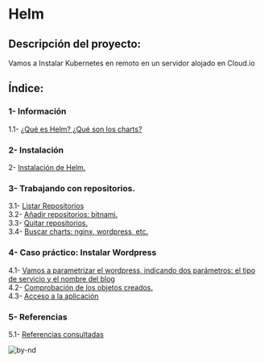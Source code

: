 # Helm

## Descripción del proyecto:
Vamos a Instalar Kubernetes en remoto en un servidor alojado en Cloud.io

## Índice:
### 1- Información
1.1- [ ¿Qué es Helm? ¿Qué son los charts? ](https://github.com/Moisesmart/Helm/blob/main/Helm-Charts.md)  
### 2- Instalación
2- [ Instalación de Helm. ](https://github.com/Moisesmart/Helm/blob/main/Instalacion.md)  
### 3- Trabajando con repositorios.  
3.1- [ Listar Repositorios ](https://github.com/Moisesmart/Helm/blob/main/ListarRepo.md)  
3.2- [ Añadir repositorios: bitnami. ](https://github.com/Moisesmart/Helm/blob/main/A%C3%B1adirRepo.md)  
3.3- [ Quitar repositorios. ](https://github.com/Moisesmart/Helm/blob/main/QuitarRepo.md)  
3.4- [ Buscar charts: nginx, wordpress, etc. ](https://github.com/Moisesmart/Helm/blob/main/BuscarChart.md)  
 ### 4- Caso práctico: Instalar Wordpress  
4.1- [ Vamos a parametrizar el wordpress, indicando dos parámetros: el tipo de servicio y el nombre del blog ](https://github.com/Moisesmart/Helm/blob/main/ParamWordPress.md)  
4.2- [ Comprobación de los objetos creados. ](https://github.com/Moisesmart/Helm/blob/main/CompCreaObj.md)  
4.3- [ Acceso a la aplicación ](https://github.com/Moisesmart/Helm/blob/main/Acceso.md)  
### 5- Referencias  
5.1- [ Referencias consultadas ](https://github.com/Moisesmart/Helm/blob/main/referencias.md)  





![by-nd](https://user-images.githubusercontent.com/72433702/152338775-04430582-3471-4a63-a2fd-7fde10371744.png)
